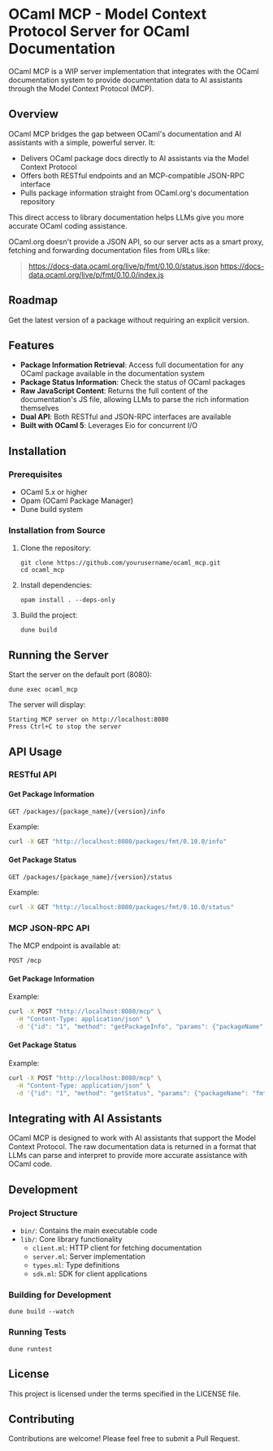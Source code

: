 # OCaml MCP - Model Context Protocol Server for OCaml Documentation

OCaml MCP is a WIP server implementation that integrates with the OCaml documentation system to provide documentation data to AI assistants through the Model Context Protocol (MCP). 

## Overview

OCaml MCP bridges the gap between OCaml's documentation and AI assistants with a simple, powerful server. It:

- Delivers OCaml package docs directly to AI assistants via the Model Context Protocol
- Offers both RESTful endpoints and an MCP-compatible JSON-RPC interface
- Pulls package information straight from OCaml.org's documentation repository

This direct access to library documentation helps LLMs give you more accurate OCaml coding assistance.

OCaml.org doesn't provide a JSON API, so our server acts as a smart proxy, fetching and forwarding documentation files from URLs like:
> https://docs-data.ocaml.org/live/p/fmt/0.10.0/status.json
> https://docs-data.ocaml.org/live/p/fmt/0.10.0/index.js

## Roadmap

Get the latest version of a package without requiring an explicit version.

## Features

- **Package Information Retrieval**: Access full documentation for any OCaml package available in the documentation system
- **Package Status Information**: Check the status of OCaml packages
- **Raw JavaScript Content**: Returns the full content of the documentation's JS file, allowing LLMs to parse the rich information themselves
- **Dual API**: Both RESTful and JSON-RPC interfaces are available
- **Built with OCaml 5**: Leverages Eio for concurrent I/O

## Installation

### Prerequisites

- OCaml 5.x or higher
- Opam (OCaml Package Manager)
- Dune build system

### Installation from Source

1. Clone the repository:
   ```
   git clone https://github.com/yourusername/ocaml_mcp.git
   cd ocaml_mcp
   ```

2. Install dependencies:
   ```
   opam install . --deps-only
   ```

3. Build the project:
   ```
   dune build
   ```

## Running the Server

Start the server on the default port (8080):

```
dune exec ocaml_mcp
```

The server will display:
```
Starting MCP server on http://localhost:8080
Press Ctrl+C to stop the server
```

## API Usage

### RESTful API

#### Get Package Information

```
GET /packages/{package_name}/{version}/info
```

Example:
```bash
curl -X GET "http://localhost:8080/packages/fmt/0.10.0/info"
```

#### Get Package Status

```
GET /packages/{package_name}/{version}/status
```

Example:
```bash
curl -X GET "http://localhost:8080/packages/fmt/0.10.0/status"
```

### MCP JSON-RPC API

The MCP endpoint is available at:
```
POST /mcp
```

#### Get Package Information

Example:
```bash
curl -X POST "http://localhost:8080/mcp" \
  -H "Content-Type: application/json" \
  -d '{"id": "1", "method": "getPackageInfo", "params": {"packageName": "fmt", "version": "0.10.0"}}'
```

#### Get Package Status

Example:
```bash
curl -X POST "http://localhost:8080/mcp" \
  -H "Content-Type: application/json" \
  -d '{"id": "1", "method": "getStatus", "params": {"packageName": "fmt", "version": "0.10.0"}}'
```

## Integrating with AI Assistants

OCaml MCP is designed to work with AI assistants that support the Model Context Protocol. The raw documentation data is returned in a format that LLMs can parse and interpret to provide more accurate assistance with OCaml code.

## Development

### Project Structure

- `bin/`: Contains the main executable code
- `lib/`: Core library functionality
  - `client.ml`: HTTP client for fetching documentation
  - `server.ml`: Server implementation
  - `types.ml`: Type definitions
  - `sdk.ml`: SDK for client applications

### Building for Development

```
dune build --watch
```

### Running Tests

```
dune runtest
```

## License

This project is licensed under the terms specified in the LICENSE file.

## Contributing

Contributions are welcome! Please feel free to submit a Pull Request.
